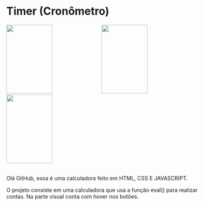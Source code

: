 <h1>Timer (Cronômetro)</h1>
<div>
  <img width="49%" height="180em" src="https://user-images.githubusercontent.com/98619044/191636326-bbbfcf4d-82fb-4b64-b09e-a3fb52ee9daf.png">
  <img width="49%" height="180em" src="https://user-images.githubusercontent.com/98619044/191136811-007d6ea9-84e1-4e10-9c86-ef6a4e302979.png">
  <img width="49%" height="180em" src="https://user-images.githubusercontent.com/98619044/191636332-d974af79-eff1-4163-8d87-0108532eb203.png">
</div><br>

<p>Olá GitHub, essa é uma calculadora feito em HTML, CSS E JAVASCRIPT.</p>
<p>O projeto consiste em uma calculadora que usa a função eval() para realizar contas. Na parte visual conta com hover nos botões.</p>
